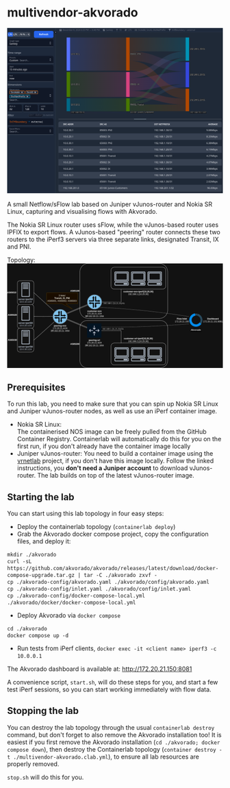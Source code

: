 # multivendor-akvorado

![A picture of the Akvorado dashboard displaying a Sankey diagram of traffic flows inside the lab network. The traffic flows are mapped between the iPerf servers, a simulated peering/transit network, and the client prefixes.](./multivendor_akvorado-dashboard.png)

A small Netflow/sFlow lab based on Juniper vJunos-router and Nokia SR Linux, capturing and visualising flows with Akvorado.

The Nokia SR Linux router uses sFlow, while the vJunos-based router uses IPFIX to export flows. A vJunos-based "peering" router connects these two routers to the iPerf3 servers via three separate links, designated Transit, IX and PNI.

Topology: ![A multivendor topology using two vJunos and one SR Linux-based router. The two customer routers connect to a peering router, which is connected to 3 different iPerf servers. Each customer router connects to 3 downstream customers, running iPerf in client-mode. The customer routers export flows to Akvorado.](./multivendor_akvorado.drawio.png)

## Prerequisites

To run this lab, you need to make sure that you can spin up Nokia SR Linux and Juniper vJunos-router nodes, as well as use an iPerf container image.

- Nokia SR Linux:  
The containerised NOS image can be freely pulled from the GitHub Container Registry. Containerlab will automatically do this for you on the first run, if you don't already have the container image locally
- Juniper vJunos-router:
You need to build a container image using the [vrnetlab](https://github.com/hellt/vrnetlab/tree/master/vjunosrouter) project, if you don't have this image locally. Follow the linked instructions, you **don't need a Juniper account** to download vJunos-router. The lab builds on top of the latest vJunos-router image.

## Starting the lab

You can start using this lab topology in four easy steps:

- Deploy the containerlab topology (`containerlab deploy`)
- Grab the Akvorado docker compose project, copy the configuration files, and deploy it:
```
mkdir ./akvorado
curl -sL https://github.com/akvorado/akvorado/releases/latest/download/docker-compose-upgrade.tar.gz | tar -C ./akvorado zxvf -
cp ./akvorado-config/akvorado.yaml ./akvorado/config/akvorado.yaml
cp ./akvorado-config/inlet.yaml ./akvorado/config/inlet.yaml
cp ./akvorado-config/docker-compose-local.yml ./akvorado/docker/docker-compose-local.yml
```
- Deploy Akvorado via `docker compose`
```
cd ./akvorado
docker compose up -d
```
- Run tests from iPerf clients, `docker exec -it <client name> iperf3 -c 10.0.0.1`

The Akvorado dashboard is available at: http://172.20.21.150:8081

A convenience script, `start.sh`, will do these steps for you, and start a few test iPerf sessions, so you can start working immediately with flow data.

## Stopping the lab

You can destroy the lab topology through the usual `containerlab destroy` command, but don't forget to also remove the Akvorado installation too!
It is easiest if you first remove the Akvorado installation (`cd ./akvorado; docker compose down`), then destroy the Containerlab topology (`container destroy -t ./multivendor-akvorado.clab.yml`), to ensure all lab resources are properly removed.

`stop.sh` will do this for you.